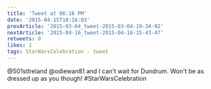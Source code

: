 ```yaml
---
title: 'Tweet at 06:16 PM'
date: '2015-04-15T18:16:03'
prevArticle: '2015-03-04_tweet-2015-03-04-19-34-02'
nextArticle: '2015-04-16_tweet-2015-04-16-15-43-47'
retweets: 0
likes: 1
tags: StarWarsCelebration - tweet
---
```

@501stIreland @odiewan81 and I can't wait for Dundrum. Won't be as dressed up as you though! #StarWarsCelebration